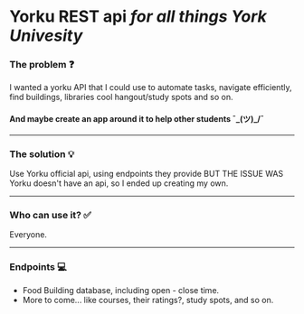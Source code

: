 
# Yorku REST api *for all things York Univesity*

### The problem ❓

I wanted a yorku API that I could use to automate tasks, navigate efficiently, find buildings, libraries cool hangout/study spots and so on.
#### And maybe create an app around it to help other students ¯\_(ツ)_/¯

---

### The solution 💡
Use Yorku official api, using endpoints they provide BUT THE ISSUE WAS  Yorku doesn't have an api, so I ended up creating my own.

---

### Who can use it? ✅
Everyone.

---

### Endpoints 💻
- Food Building database, including open - close time.
- More to come... like courses, their ratings?, study spots, and so on.




